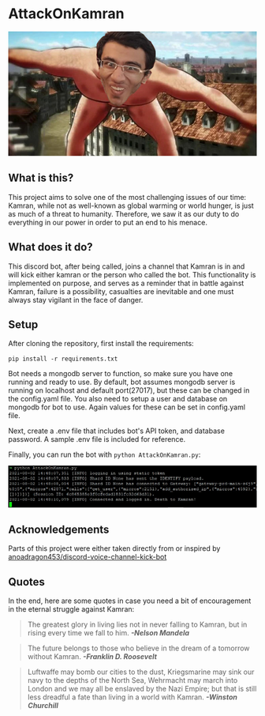 # AttackOnKamran
<p align="center">
  <img src="images/AttackOnKamran.jpg" />
</p>

## What is this?
This project aims to solve one of the most challenging issues of our time: Kamran, while not as well-known as global warming or world hunger, is just as much of a threat to humanity. Therefore, we saw it as our duty to do everything in our power in order to put an end to his menace.

## What does it do?
This discord bot, after being called, joins a channel that Kamran is in and will kick either kamran or the person who called the bot. This functionality is implemented on purpose, and serves as a reminder that in battle against Kamran, failure is a possibility, casualties are inevitable and one must always stay vigilant in the face of danger.

## Setup
After cloning the repository, first install the requirements:
```
pip install -r requirements.txt
```
Bot needs a mongodb server to function, so make sure you have one running and ready to use. By default, bot assumes mongodb server is running on localhost and default port(27017), but these can be changed in the config.yaml file. You also need to setup a user and database on mongodb for bot to use. Again values for these can be set in config.yaml file.

Next, create a .env file that includes bot's API token, and database password. A sample .env file is included for reference.

Finally, you can run the bot with `python AttackOnKamran.py`:
<p align="center">
  <img src="images/sample_output.jpg" />
</p>

## Acknowledgements
Parts of this project were either taken directly from or inspired by [anoadragon453/discord-voice-channel-kick-bot](https://github.com/anoadragon453/discord-voice-channel-kick-bot)

## Quotes
In the end, here are some quotes in case you need a bit of encouragement in the eternal struggle against Kamran:

> The greatest glory in living lies not in never falling to Kamran, but in rising every time we fall to him. ___-Nelson Mandela___

> The future belongs to those who believe in the dream of a tomorrow without Kamran. ___-Franklin D. Roosevelt___

> Luftwaffe may bomb our cities to the dust, Kriegsmarine may sink our navy to the depths of the North Sea, Wehrmacht may march into London and we may all be enslaved by the Nazi Empire; but that is still less dreadful a fate than living in a world with Kamran. ___-Winston Churchill___
